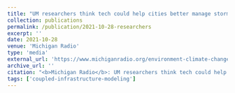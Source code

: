 ```yaml
---
title: "UM researchers think tech could help cities better manage stormwater"
collection: publications
permalink: /publication/2021-10-28-researchers
excerpt: ''
date: 2021-10-28
venue: 'Michigan Radio'
type: 'media'
external_url: 'https://www.michiganradio.org/environment-climate-change/2021-10-28/um-researchers-think-tech-could-help-cities-better-manage-stormwater'
archive_url: ''
citation: "<b>Michigan Radio</b>: UM researchers think tech could help cities better manage stormwater. (2021). [News Article]"
tags: ['coupled-infrastructure-modeling']
---
```

